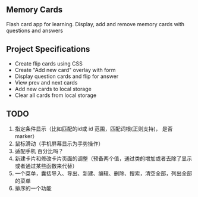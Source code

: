 ## Memory Cards

Flash card app for learning. Display, add and remove memory cards with questions and answers

## Project Specifications

- Create flip cards using CSS
- Create "Add new card" overlay with form
- Display question cards and flip for answer
- View prev and next cards
- Add new cards to local storage
- Clear all cards from local storage

## TODO
1. 指定条件显示（比如匹配的id或 id 范围，匹配词根(正则支持)， 是否 marker）
2. 鼠标滑动（手机屏幕显示为手势操作）
3. 适配手机 百分比吗？
4. 新建卡片和修改卡片页面的调整（预备两个值，通过类的增加或者去除了显示或者通过某些函数来代替）
5. 一个菜单，囊括导入、导出、新建、编辑、删除、搜索，清空全部，列出全部的菜单
6. 排序的一个功能
